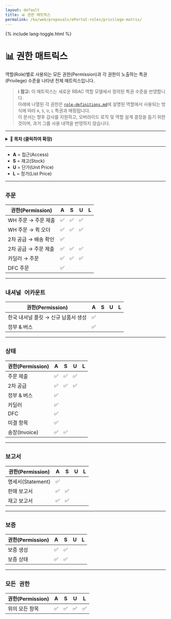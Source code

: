```yaml
---
layout: default
title: 📊 권한 매트릭스
permalink: /ko/web/proposals/ePortal-roles/privilege-matrix/
---
```


<link rel="stylesheet" href="{{ '/assets/css/custom.css' | relative_url }}">
{% include lang-toggle.html %}

# 📊 권한 매트릭스

역할(Role)별로 사용되는 모든 권한(Permission)과 각 권한이 노출하는 특권(Privilege) 수준을 나타낸 전체 매트릭스입니다.

> **ℹ️ 참고:** 이 매트릭스는 새로운 RBAC 역할 모델에서 정의된 특권 수준을 반영합니다.  
> 아래에 나열된 각 권한은 [`role-definitions.md`](/it-docs/ko/web/proposals/ePortal-roles/role-definitions.md)에 설명된 역할에서 사용되는 방식에 따라 `A`, `S`, `U`, `L` 특권과 매핑됩니다.  
> 이 문서는 향후 감사를 지원하고, 오버라이드 로직 및 역할 설계 결정을 돕기 위한 것이며, 과거 그룹 사용 내역을 반영하지 않습니다.

---

<details>
  <summary><strong>📑 목차 (클릭하여 확장)</strong></summary>
  <div markdown="1">

- [`주문`](#order)
- [`내셔널 어카운트`](#national-account)
- [`상태`](#status)
- [`보고서`](#report)
- [`보증`](#warranty)
- [`모든 권한`](#all-permissions)

  </div>
</details>

---

- **A** = 접근(Access)  
- **S** = 재고(Stock)  
- **U** = 단가(Unit Price)  
- **L** = 정가(List Price)  

---

## `주문`

| 권한(Permission)                      | A   | S   | U   | L   |
|----------------------------------------|-----|-----|-----|-----|
| WH 주문 → 주문 제출                    | ✅  | ✅  | ✅  |     |
| WH 주문 → 퀵 오더                      | ✅  | ✅  | ✅  |     |
| 2차 공급 → 배송 확인                   | ✅  |     |     |     |
| 2차 공급 → 주문 제출                   | ✅  | ✅  | ✅  |     |
| 카딜러 → 주문                          | ✅  | ✅  | ✅  |     |
| DFC 주문                               | ✅  |     |     |     |

---

## `내셔널 어카운트`

| 권한(Permission)                                      | A   | S   | U   | L   |
|-------------------------------------------------------|-----|-----|-----|-----|
| 한국 내셔널 플릿 → 신규 납품서 생성                   | ✅  |     |     |     |
| 정부 & 버스                                            | ✅  |     |     |     |

---

## `상태`

| 권한(Permission)    | A   | S   | U   | L   |
|---------------------|-----|-----|-----|-----|
| 주문 제출           | ✅  | ✅  | ✅  |     |
| 2차 공급            | ✅  | ✅  | ✅  |     |
| 정부 & 버스         | ✅  |     |     |     |
| 카딜러              | ✅  |     |     |     |
| DFC                 | ✅  |     |     |     |
| 미결 항목           | ✅  |     |     |     |
| 송장(Invoice)       | ✅  | ✅  |     |     |

---

## `보고서`

| 권한(Permission)  | A   | S   | U   | L   |
|-------------------|-----|-----|-----|-----|
| 명세서(Statement) | ✅  |     |     |     |
| 판매 보고서       | ✅  | ✅  |     |     |
| 재고 보고서       | ✅  | ✅  |     |     |

---

## `보증`

| 권한(Permission) | A   | S   | U   | L   |
|------------------|-----|-----|-----|-----|
| 보증 생성        | ✅  | ✅  |     |     |
| 보증 상태        | ✅  | ✅  |     |     |

---

## `모든 권한`

| 권한(Permission) | A   | S   | U   | L   |
|------------------|-----|-----|-----|-----|
| 위의 모든 항목   | ✅  | ✅  | ✅  | ✅  |
